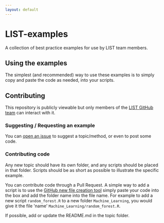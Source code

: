 ```yaml
---
layout: default
---
```


# LIST-examples
A collection of best practice examples for use by LIST team members.

## Using the examples
The simplest (and recommended) way to use these examples is to simply copy and paste the code as needed, into your scripts.

## Contributing
This repository is publicly viewable but only members of the [LIST GitHub team](https://github.com/orgs/Public-Health-Scotland/teams/local-intelligence-support-team-list) can interact with it. 

### Suggesting / Requesting an example
You can [open an issue](https://github.com/Public-Health-Scotland/LIST-examples/issues) to suggest a topic/method, or even to post some code.

### Contributing code
Any new topic should have its own folder, and any scripts should be placed in that folder. Scripts should be as short as possible to illustrate the specific example.

You can contribute code through a Pull Request. A simple way to add a script is to use the [GitHub new file creation tool](https://github.com/Public-Health-Scotland/LIST-examples/new/main) simply paste your code into the box and add the folder name into the file name. For example to add a new script `random_forest.R` to a new folder `Machine_Learning`, you would give it the file 'name' `Machine_Learning/random_forest.R`.

If possible, add or update the README.md in the topic folder.
